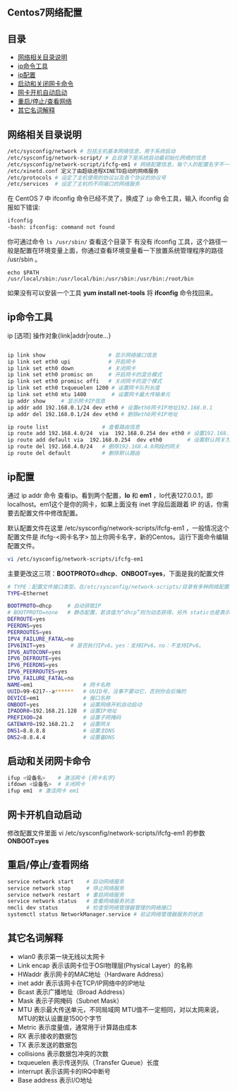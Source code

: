 Centos7网络配置
---

## 目录

- [网络相关目录说明](#网络相关目录说明)
- [ip命令工具](#ip命令工具)
- [ip配置](#ip配置)
- [启动和关闭网卡命令](#启动和关闭网卡命令)
- [网卡开机自动启动](#网卡开机自动启动)
- [重启/停止/查看网络](#重启停止查看网络)
- [其它名词解释](#其它名词解释)

## 网络相关目录说明

```bash
/etc/sysconfig/network # 包括主机基本网络信息，用于系统启动
/etc/sysconfig/network-script/ # 此目录下是系统启动最初始化网络的信息
/etc/sysconfig/network-script/ifcfg-em1 # 网络配置信息，每个人的配置名字不一样通过命令查看
/etc/xinetd.conf 定义了由超级进程XINETD启动的网络服务
/etc/protocols # 设定了主机使用的协议以及各个协议的协议号
/etc/services  # 设定了主机的不同端口的网络服务
```

在 CentOS 7 中 ifconfig 命令已经不灵了，换成了 `ip` 命令工具，输入 ifconfig 会报如下错误:

```bash
ifconfig
-bash: ifconfig: command not found
```

你可通过命令 `ls /usr/sbin/` 查看这个目录下 有没有 ifconfig 工具，这个路径一般是配置在环境变量上面，你通过查看环境变量看一下放置系统管理程序的路径 /usr/sbin 。

```
echo $PATH
/usr/local/sbin:/usr/local/bin:/usr/sbin:/usr/bin:/root/bin
```

如果没有可以安装一个工具 **yum install net-tools** 将 **ifconfig** 命令找回来。

## ip命令工具

ip  [选项]  操作对象{link|addr|route...}

```bash

ip link show                    # 显示网络接口信息
ip link set eth0 upi            # 开启网卡
ip link set eth0 down           # 关闭网卡
ip link set eth0 promisc on     # 开启网卡的混合模式
ip link set eth0 promisc offi   # 关闭网卡的混个模式
ip link set eth0 txqueuelen 1200 # 设置网卡队列长度
ip link set eth0 mtu 1400        # 设置网卡最大传输单元
ip addr show     # 显示网卡IP信息
ip addr add 192.168.0.1/24 dev eth0 # 设置eth0网卡IP地址192.168.0.1
ip addr del 192.168.0.1/24 dev eth0 # 删除eth0网卡IP地址

ip route list                 # 查看路由信息
ip route add 192.168.4.0/24  via  192.168.0.254 dev eth0 # 设置192.168.4.0网段的网关为192.168.0.254,数据走eth0接口
ip route add default via  192.168.0.254  dev eth0        # 设置默认网关为192.168.0.254
ip route del 192.168.4.0/24   # 删除192.168.4.0网段的网关
ip route del default          # 删除默认路由
```

## ip配置

通过 ip addr 命令 查看ip。看到两个配置，**lo** 和 **em1** ，lo代表127.0.0.1，即localhost。em1这个是你的网卡，如果上面没有 inet 字段后面跟着 IP 的话，你需要去配置文件中修改配置。

默认配置文件在这里 /etc/sysconfig/network-scripts/ifcfg-em1 ，一般情况这个配置文件是 ifcfg-<网卡名字> 加上你网卡名字，新的Centos。运行下面命令编辑配置文件。

```bash
vi /etc/sysconfig/network-scripts/ifcfg-em1 
```

主要更改这三项：**BOOTPROTO=dhcp**、**ONBOOT=yes**，下面是我的配置文件

```bash
# TYPE：配置文件接口类型。在/etc/sysconfig/network-scripts/目录有多种网络配置文件，有Ethernet 、IPsec等类型，网络接口类型为Ethernet。
TYPE=Ethernet    

BOOTPROTO=dhcp     # 自动获取IP
# BOOTPROTO=none   # 静态配置，若该值为“dhcp”则为动态获得，另外 static也是表示静态ip地址
DEFROUTE=yes
PEERDNS=yes
PEERROUTES=yes
IPV4_FAILURE_FATAL=no
IPV6INIT=yes        # 是否执行IPv6。yes：支持IPv6。no：不支持IPv6。
IPV6_AUTOCONF=yes
IPV6_DEFROUTE=yes
IPV6_PEERDNS=yes
IPV6_PEERROUTES=yes
IPV6_FAILURE_FATAL=no
NAME=em1                # 网卡名称
UUID=99-6217--a******   # UUID号，没事不要动它，否则你会后悔的
DEVICE=em1              # 接口名称
ONBOOT=yes              # 设置网络开机自动启动
IPADDR0=192.168.21.128  # 设置IP地址
PREFIXO0=24             # 设置子网掩码
GATEWAY0=192.168.21.2   # 设置网关
DNS1=8.8.8.8            # 设置主DNS
DNS2=8.8.4.4            # 设置备DNS
```

## 启动和关闭网卡命令

```bash
ifup <设备名>    # 激活网卡 {网卡名字}
ifdown <设备名>  # 关闭网卡
ifup em1  # 激活网卡 em1
```

## 网卡开机自动启动

修改配置文件里面 vi /etc/sysconfig/network-scripts/ifcfg-em1 的参数 **ONBOOT=yes**

## 重启/停止/查看网络

```bash
service network start    # 启动网络服务
service network stop     # 停止网络服务
service network restart  # 重启网络服务
service network status   # 查看网络服务状态
nmcli dev status         # 检查受网络管理器管理的网络接口
systemctl status NetworkManager.service # 验证网络管理器服务的状态
```

## 其它名词解释

- wlan0 表示第一块无线以太网卡
- Link encap 表示该网卡位于OSI物理层(Physical Layer）的名称
- HWaddr 表示网卡的MAC地址（Hardware Address）
- inet addr 表示该网卡在TCP/IP网络中的IP地址
- Bcast 表示广播地址（Broad Address）
- Mask 表示子网掩码（Subnet Mask）
- MTU 表示最大传送单元，不同局域网 MTU值不一定相同，对以太网来说，MTU的默认设置是1500个字节
- Metric 表示度量值，通常用于计算路由成本
- RX 表示接收的数据包
- TX 表示发送的数据包
- collisions 表示数据包冲突的次数
- txqueuelen 表示传送列队（Transfer Queue）长度
- interrupt 表示该网卡的IRQ中断号
- Base address 表示I/O地址